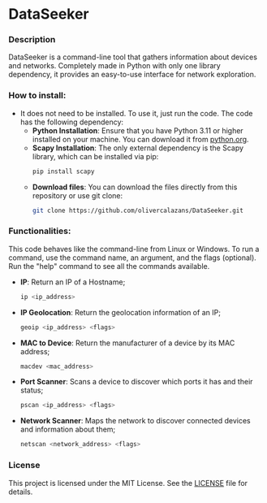 # DataSeeker


### Description
DataSeeker is a command-line tool that gathers information about devices and networks. Completely made in Python with only one library dependency, it provides an easy-to-use interface for network exploration.


### How to install:
- It does not need to be installed. To use it, just run the code. The code has the following dependency:
  - **Python Installation**: Ensure that you have Python 3.11 or higher installed on your machine. You can download it from [python.org](https://www.python.org/downloads/).
  - **Scapy Installation**: The only external dependency is the Scapy library, which can be installed via pip:
    ```bash
    pip install scapy
    ```
  - **Download files**: You can download the files directly from this repository or use git clone:
    ```bash
    git clone https://github.com/olivercalazans/DataSeeker.git
    ```


### Functionalities:
This code behaves like the command-line from Linux or Windows. To run a command, use the command name, an argument, and the flags (optional). Run the "help" command to see all the commands available.
- **IP**: Return an IP of a Hostname;
    ```bash
    ip <ip_address>
    ```
- **IP Geolocation**: Return the geolocation information of an IP;
    ```bash
    geoip <ip_address> <flags>
    ```
- **MAC to Device**: Return the manufacturer of a device by its MAC address;
    ```bash
    macdev <mac_address>
    ```
- **Port Scanner**: Scans a device to discover which ports it has and their status;
    ```bash
    pscan <ip_address> <flags>
    ```
- **Network Scanner**: Maps the network to discover connected devices and information about them;
    ```bash
    netscan <network_address> <flags>
    ```

### License
This project is licensed under the MIT License. See the [LICENSE](LICENSE) file for details. 


